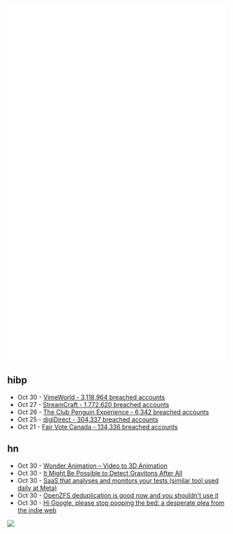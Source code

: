 ![Metrics](https://raw.githubusercontent.com/phixion/phixion/master/metrics.svg)

## hibp

<!--
for https://github.com/phixion/phixion/blob/main/.github/workflows/feeds.yml
-->
<!--START_SECTION:haveibeenpwnd-->
- Oct 30 - [VimeWorld - 3,118,964 breached accounts](https://haveibeenpwned.com/PwnedWebsites#VimeWorld)
- Oct 27 - [StreamCraft - 1,772,620 breached accounts](https://haveibeenpwned.com/PwnedWebsites#StreamCraft)
- Oct 26 - [The Club Penguin Experience - 6,342 breached accounts](https://haveibeenpwned.com/PwnedWebsites#TheClubPenguinExperience)
- Oct 25 - [digiDirect - 304,337 breached accounts](https://haveibeenpwned.com/PwnedWebsites#digiDirect)
- Oct 21 - [Fair Vote Canada - 134,336 breached accounts](https://haveibeenpwned.com/PwnedWebsites#FairVoteCanada)
<!--END_SECTION:haveibeenpwnd-->

## hn

<!--
for https://github.com/phixion/phixion/blob/main/.github/workflows/feeds.yml
-->
<!--START_SECTION:hn-->
- Oct 30 - [Wonder Animation – Video to 3D Animation](https://adsknews.autodesk.com/en/news/autodesk-launches-wonder-animation-video-to-3d-scene-technology/)
- Oct 30 - [It Might Be Possible to Detect Gravitons After All](https://www.quantamagazine.org/it-might-be-possible-to-detect-gravitons-after-all-20241030/)
- Oct 30 - [SaaS that analyses and monitors your tests (similar tool used daily at Meta)](https://www.testpulse.io)
- Oct 30 - [OpenZFS deduplication is good now and you shouldn't use it](https://despairlabs.com/blog/posts/2024-10-27-openzfs-dedup-is-good-dont-use-it/)
- Oct 30 - [Hi Google, please stop pooping the bed: a desperate plea from the indie web](https://build.shepherd.com/p/hi-google-please-stop-the-bed-a-desperate)
<!--END_SECTION:hn-->

<!--
for https://yhype.me
-->
![](https://hit.yhype.me/github/profile?user_id=13013670)
